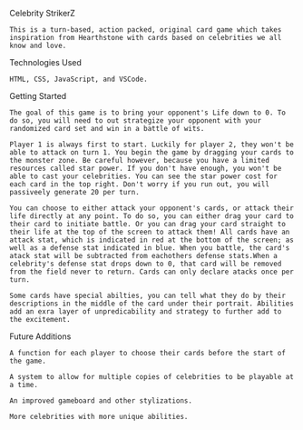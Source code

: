 Celebrity StrikerZ

    This is a turn-based, action packed, original card game which takes inspiration from Hearthstone with cards based on celebrities we all know and love.

Technologies Used

    HTML, CSS, JavaScript, and VSCode.

Getting Started

    The goal of this game is to bring your opponent's Life down to 0. To do so, you will need to out strategize your opponent with your randomized card set and win in a battle of wits. 

    Player 1 is always first to start. Luckily for player 2, they won't be able to attack on turn 1. You begin the game by dragging your cards to the monster zone. Be careful however, because you have a limited resources called star power. If you don't have enough, you won't be able to cast your celebrities. You can see the star power cost for each card in the top right. Don't worry if you run out, you will passiveely generate 20 per turn.

    You can choose to either attack your opponent's cards, or attack their life directly at any point. To do so, you can either drag your card to their card to initiate battle. Or you can drag your card straight to their life at the top of the screen to attack them! All cards have an attack stat, which is indicated in red at the bottom of the screen; as well as a defense stat indicated in blue. When you battle, the card's atack stat will be subtracted from eachothers defense stats.When a celebrity's defense stat drops down to 0, that card will be removed from the field never to return. Cards can only declare atacks once per turn.

    Some cards have special abilties, you can tell what they do by their descriptions in the middle of the card under their portrait. Abilities add an exra layer of unpredicability and strategy to further add to the excitement.

Future Additions

    A function for each player to choose their cards before the start of the game.

    A system to allow for multiple copies of celebrities to be playable at a time.

    An improved gameboard and other stylizations.

    More celebrities with more unique abilities.